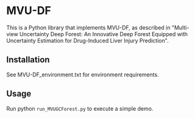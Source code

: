 # MVU-DF

This is a Python library that implements MVU-DF, as described in "Multi-view Uncertainty Deep Forest: An Innovative Deep Forest Equipped with Uncertainty Estimation for Drug-Induced Liver Injury Prediction". 

## Installation
See MVU-DF_environment.txt for environment requirements.

## Usage
Run python `run_MVUGCForest.py` to execute a simple demo.